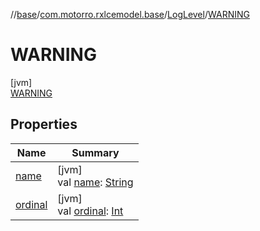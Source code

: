 //[base](../../../../index.md)/[com.motorro.rxlcemodel.base](../../index.md)/[LogLevel](../index.md)/[WARNING](index.md)

# WARNING

[jvm]\
[WARNING](index.md)

## Properties

| Name | Summary |
|---|---|
| [name](../-e-r-r-o-r/index.md#-372974862%2FProperties%2F-553753920) | [jvm]<br>val [name](../-e-r-r-o-r/index.md#-372974862%2FProperties%2F-553753920): [String](https://kotlinlang.org/api/latest/jvm/stdlib/kotlin/-string/index.html) |
| [ordinal](../-e-r-r-o-r/index.md#-739389684%2FProperties%2F-553753920) | [jvm]<br>val [ordinal](../-e-r-r-o-r/index.md#-739389684%2FProperties%2F-553753920): [Int](https://kotlinlang.org/api/latest/jvm/stdlib/kotlin/-int/index.html) |
